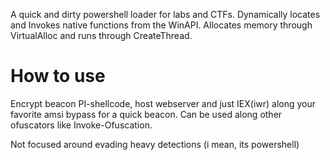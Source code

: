 A quick and dirty powershell loader for labs and CTFs. Dynamically locates and Invokes native functions from the WinAPI. Allocates memory through VirtualAlloc and runs through CreateThread.

# How to use
Encrypt beacon PI-shellcode, host webserver and just IEX(iwr) along your favorite amsi bypass for a quick beacon. Can be used along other ofuscators like Invoke-Ofuscation.

Not focused around evading heavy detections (i mean, its powershell)
